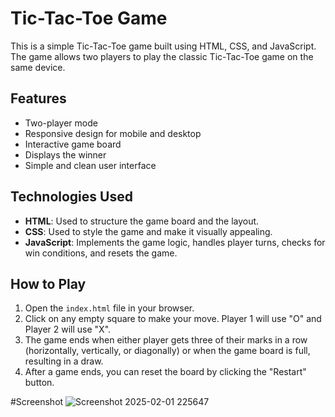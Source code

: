 # Tic-Tac-Toe Game

This is a simple Tic-Tac-Toe game built using HTML, CSS, and JavaScript. The game allows two players to play the classic Tic-Tac-Toe game on the same device.
## Features

- Two-player mode
- Responsive design for mobile and desktop
- Interactive game board
- Displays the winner
- Simple and clean user interface

## Technologies Used

- **HTML**: Used to structure the game board and the layout.
- **CSS**: Used to style the game and make it visually appealing.
- **JavaScript**: Implements the game logic, handles player turns, checks for win conditions, and resets the game.

## How to Play

1. Open the `index.html` file in your browser.
2. Click on any empty square to make your move. Player 1 will use "O" and Player 2 will use "X".
3. The game ends when either player gets three of their marks in a row (horizontally, vertically, or diagonally) or when the game board is full, resulting in a draw.
4. After a game ends, you can reset the board by clicking the "Restart" button.

#Screenshot
![Screenshot 2025-02-01 225647](https://github.com/user-attachments/assets/8437e15d-5a7e-4837-b1e1-3ac97087ec74)
